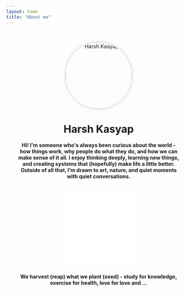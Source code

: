 ```yaml
---
layout: home
title: "About me"
---
```


<div style="text-align:center; padding: 2rem;">

  <!-- Profile Photo -->
  <img src="/assets/images/profile.JPG" alt="Harsh Kasyap" style="width: 180px; height: 180px; border-radius: 50%; object-fit: cover; box-shadow: 0 0 10px rgba(0,0,0,0.2);">
  <h1>Harsh Kasyap</h1>

  <!-- Intro -->
  <!-- p style="margin-top: 1rem;"><strong>Assistant Professor</strong><br>IIT (BHU) Varanasi</p -->
  <p><strong>Hi! I'm someone who's always been curious about the world - how things work, why people do what they do, and how we can make sense of it all. I enjoy thinking deeply, learning new things, and creating systems that (hopefully) make life a little better. Outside of all that, I’m drawn to art, nature, and quiet moments with quiet conversations.</strong></p>

  <!-- Quote Widget -->
  <div style="margin-top: 2rem;">
    <iframe 
      align="center"
      src="//widget.calendarlabs.com/v1/quot.php?cid=101&ver=1.2&uid=3445174731&c=random&l=en&cbg=FFFFFF&cb=1&cbc=000000&cf=calibri&cfg=000000&qfs=bi&qta=center&tfg=000000&tfs=bi&afc=000000&afs=i" 
      width="188" 
      height="210" 
      marginwidth="0" 
      marginheight="0" 
      frameborder="0" 
      scrolling="no" 
      allowtransparency="true">
    </iframe>
  </div>

  <p><strong>We harvest (reap) what we plant (seed) - study for knowledge, exercise for health, love for love and ...</strong></p>

</div>
